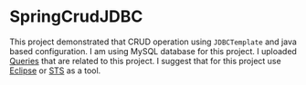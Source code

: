 # SpringCrudJDBC
This project demonstrated that CRUD operation using `JDBCTemplate` and java based configuration. I am using MySQL database for this project. I uploaded [Queries](https://github.com/deepdalsania/tutorials/blob/master/spring-framework/SpringCrudJDBC/src/Sqlbdquries.sql) that are related to this project. I suggest that for this project use [Eclipse](https://www.eclipse.org/downloads/) or [STS](https://spring.io/tools) as a tool.
